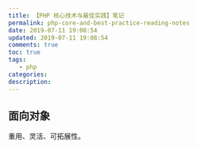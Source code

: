 ```yaml
---
title: 【PHP 核心技术与最佳实践】笔记
permalink: php-core-and-best-practice-reading-notes
date: 2019-07-11 19:08:54
updated: 2019-07-11 19:08:54
comments: true
toc: true
tags:
   - php 
categories:
description:
---
```


## 面向对象

重用、灵活、可拓展性。